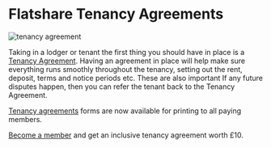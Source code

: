 Flatshare Tenancy Agreements
============================
![tenancy agreement](/media/images/tenancy-agreement.jpg)


Taking in a lodger or tenant the first thing you should have in place is a [Tenancy Agreement](/advice/tenancy-agreements). Having an agreement in place will help make sure everything runs smoothly throughout the tenancy, setting out the rent, deposit, terms and notice periods etc. These are also important If any future disputes happen, then you can refer the tenant back to the Tenancy Agreement.


[Tenancy agreements](/advice/tenancy-agreements) forms are now available for printing to all paying members.


[Become a member](/) and get an inclusive tenancy agreement worth £10.

